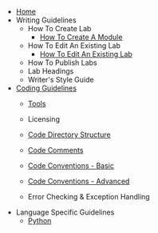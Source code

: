 * [Home](https://github.com/CiscoDevNet/devnet-writing-guidelines/wiki)
* Writing Guidelines
  * How To Create Lab
    * [How To Create A Module](https://github.com/CiscoDevNet/devnet-writing-guidelines/wiki/LL-Modules)
  * How To Edit An Existing Lab
    * [How To Edit An Existing Lab](https://github.com/CiscoDevNet/devnet-writing-guidelines/wiki/how-to-edit-existing-lab)
  * How To Publish Labs
  * Lab Headings
  * Writer's Style Guide
* [Coding Guidelines](https://github.com/CiscoDevNet/devnet-writing-guidelines/wiki/General-Guidelines)
  * [Tools](https://github.com/CiscoDevNet/devnet-writing-guidelines/wiki/Tools)
  * Licensing

  * [Code Directory Structure](https://github.com/CiscoDevNet/devnet-writing-guidelines/wiki/Code-Directory-Structure)
  * [Code Comments](https://github.com/CiscoDevNet/devnet-writing-guidelines/wiki/Code-Comments)
  * [Code Conventions - Basic](https://github.com/CiscoDevNet/devnet-writing-guidelines/wiki/Code-Conventions-Basic)
  * [Code Conventions - Advanced](https://github.com/CiscoDevNet/devnet-writing-guidelines/wiki/Code-Conventions-Advanced)
  * Error Checking & Exception Handling
* Language Specific Guidelines
  * [Python](https://github.com/CiscoDevNet/devnet-writing-guidelines/wiki/Python)
